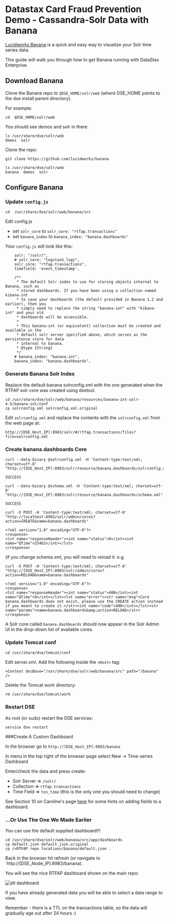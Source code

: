# Datastax Card Fraud Prevention Demo - Cassandra-Solr Data with Banana

[Lucidworks Banana](https://github.com/lucidworks/banana) is a quick and easy way to visualize your Solr time series data.

This guide will walk you through how to get Banana running with DataStax Enterprise. 

## Download Banana

Clone the Banana repo to ```$DSE_HOME/solr/web``` (where DSE_HOME points to the dse install parent directory).

For example:
```
cd  $DSE_HOME/solr/web
```
You should see demos and solr in there:
```
ls /usr/share/dse/solr/web
demos  solr
```
Clone the repo:
```
git clone https://github.com/lucidworks/banana

ls /usr/share/dse/solr/web
banana  demos  solr
```

## Configure Banana

### Update `config.js`

```cd  /usr/share/dse/solr/web/banana/src```

Edit config.js
* set `solr_core` to `solr_core: "rtfap.transactions"`
* set `banana_index` to `banana_index: "banana.dashboards"`

Your `config.js` will look like this:
```
    solr: "/solr/",
    # solr_core: "logstash_logs",
    solr_core: "rtfap.transactions",
    timefield: 'event_timestamp',

    /**
     * The default Solr index to use for storing objects internal to Banana, such as 
     * stored dashboards. If you have been using a collection named kibana-int 
     * to save your dashboards (the default provided in Banana 1.2 and earlier), then you
     * simply need to replace the string "banana-int" with "kibana-int" and your old 
     * dashboards will be accessible. 
     *
     * This banana-int (or equivalent) collection must be created and available in the 
     * default solr server specified above, which serves as the persistence store for data 
     * internal to banana.
     * @type {String}
     */
    # banana_index: "banana-int",
    banana_index: "banana.dashboards",
```

### Generate Banana Solr Index

Replace the default banana solrconfig.xml with the one generated when the RTFAP solr core was created using dsetool.
```
cd /usr/share/dse/solr/web/banana/resources/banana-int-solr-4.5/banana-int/conf
cp solrconfig.xml solrconfig.xml.original
```

Edit `solrconfig.xml` and replace the contents with the `solrconfig.xml` from the web page at: 

`http://[DSE_Host_IP]:8983/solr/#/rtfap.transactions/files?file=solrconfig.xml`

### Create banana.dashboards Core

```
curl --data-binary @solrconfig.xml -H 'Content-type:text/xml; charset=utf-8' "http://[DSE_Host_IP]:8983/solr/resource/banana.dashboards/solrconfig.xml"

SUCCESS

curl --data-binary @schema.xml -H 'Content-type:text/xml; charset=utf-8' "http://[DSE_Host_IP]:8983/solr/resource/banana.dashboards/schema.xml"

SUCCESS
```

```
curl -X POST -H 'Content-type:text/xml; charset=utf-8' "http://localhost:8983/solr/admin/cores?action=CREATE&name=banana.dashboards"

<?xml version="1.0" encoding="UTF-8"?>
<response>
<lst name="responseHeader"><int name="status">0</int><int name="QTime">25462</int></lst>
</response>
```

(if you change schema.xml, you will need to reload it: 
e.g. 

```
curl -X POST -H 'Content-type:text/xml; charset=utf-8' "http://[DSE_Host_IP]:8983/solr/admin/cores?action=RELOAD&name=banana.dashboards"

<?xml version="1.0" encoding="UTF-8"?>
<response>
<lst name="responseHeader"><int name="status">400</int><int name="QTime">9</int></lst><lst name="error"><str name="msg">Core banana.dashboards does not exist, please use the CREATE action instead if you meant to create it.</str><int name="code">400</int></lst><str name="params">name=banana.dashboards&amp;action=RELOAD</str>
</response>
```


A Solr core called `banana.dashboards` should now appear in the Solr Admin UI in the drop-down list of available cores.

### Update Tomcat conf

`cd /usr/share/dse/tomcat/conf`

Edit server.xml.
Add the following inside the `<Host>` tag:

`<Context docBase="/usr/share/dse/solr/web/banana/src" path="/banana" />`

Delete the Tomcat work directory:

```
rm /usr/share/dse/tomcat/work
```

### Restart DSE

As root (or sudo) restart the DSE services:
```
service dse restart
```

###Create A Custom Dashboard

In the browser go to `http://[DSE_Host_IP]:8983/banana`

In menu in the top right of the browser page select New -> Time-series Dashboard

Enter/check the data and press create:
* Solr Server => `/solr/`
* Collection => `rtfap.transactions`
* Time Field => `txn_time` (this is the only one you should need to change)

See Section 10 on Caroline's page [here](https://medium.com/@carolinerg/visualizing-cassandra-solr-data-with-banana-b54bf9dd24c#.jgeib56h5) for some hints on adding fields to a dashboard.

### ...Or Use The One We Made Earlier

You can use the default supplied dashboard!!!
```
cd /usr/share/dse/solr/web/banana/src/app/dashboards
cp default.json default.json.original
cp /<RTFAP repo location>/banana/default.json .
```

Back in the browser hit refresh (or navigate to `http://[DSE_Node_IP]:8983/banana).

You will see the nice RTFAP dashboard shown on the main repo:

![alt dashboard](https://github.com/simonambridge/RTFAP/blob/master/banana/TransactionDashboard.png)

If you have already generated data you will be able to select a data range to view.

Remember - there is a TTL on the transactions table, so the data will gradually age out after 24 hours :)



